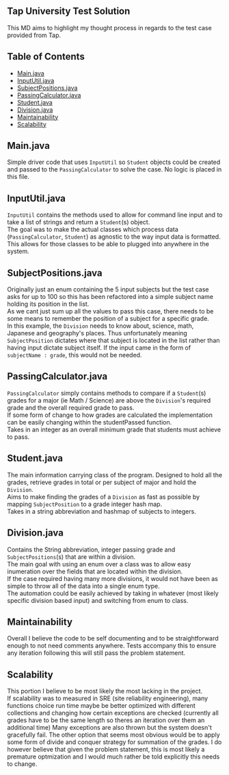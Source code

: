 ## Tap University Test Solution

This MD aims to highlight my thought process in regards to the test case provided from Tap. 

## Table of Contents

- [Main.java](#mainjava)
- [InputUtil.java](#inpututiljava)
- [SubjectPositions.java](#SubjectPositions)
- [PassingCalculator.java](#passingcalculatorjava)
- [Student.java](#studentjava)
- [Division.java](#divisionjava)
- [Maintainability](#Maintainability)
- [Scalability](#Scalability)

## Main.java

Simple driver code that uses `InputUtil` so `Student` objects could be created and passed to the `PassingCalculator` to solve the case.
No logic is placed in this file.

## InputUtil.java

`InputUtil` contains the methods used to allow for command line input and to take a list of strings and return a `Student`(s) object.<br>
The goal was to make the actual classes which process data (`PassingCalculator`, `Student`) as agnostic to the way input data is formatted.<br>
This allows for those classes to be able to plugged into anywhere in the system.

## SubjectPositions.java

Originally just an enum containing the 5 input subjects but the test case asks for up to 100 so this has been refactored into a simple subject name holding its position in the list.<br>
As we cant just sum up all the values to pass this case, there needs to be some means to remember the position of a subject for a specific grade.<br>
In this example, the `Division` needs to know about, science, math, Japanese and geography's places. Thus unfortunately meaning `SubjectPosition` dictates where that subject is located in the list rather than having input dictate subject itself.
If the input came in the form of `subjectName : grade`, this would not be needed. 

## PassingCalculator.java

`PassingCalculator` simply contains methods to compare if a `Student`(s) grades for a major (ie Math / Science) are above the `Division`'s required grade and the overall required grade to pass.<br>
If some form of change to how grades are calculated the implementation can be easily changing within the studentPassed function.<br>
Takes in an integer as an overall minimum grade that students must achieve to pass.

## Student.java

The main information carrying class of the program. Designed to hold all the grades, retrieve grades in total or per subject of major and hold the `Division`.<br>
Aims to make finding the grades of a `Division` as fast as possible by mapping `SubjectPosition` to a grade integer hash map.<br>
Takes in a string abbreviation and hashmap of subjects to integers.


## Division.java

Contains the String abbreviation, integer passing grade and `SubjectPositions`(s) that are within a division.<br>
The main goal with using an enum over a class was to allow easy inumeration over the fields that are located within the division.<br>
If the case required having many more divisions, it would not have been as simple to throw all of the data into a single enum type.<br>
The automation could be easily achieved by taking in whatever (most likely specific division based input) and switching from enum to class.

## Maintainability

Overall I believe the code to be self documenting and to be straightforward enough to not need comments anywhere. Tests accompany this to ensure any iteration following this will still pass the problem statement.<br>

## Scalability

This portion I believe to be most likely the most lacking in the project.<br>
If scalability was to measured in SRE (site reliability engineering), many functions choice run time maybe be better optimized with different collections and changing how certain exceptions are checked (currently all grades have to be the same length so theres an iteration over them an additional time)
Many exceptions are also thrown but the system doesn't gracefully fail.
The other option that seems most obvious would be to apply some form of divide and conquer strategy for summation of the grades. I do however believe that given the problem statement, this is most likely a premature optmization and I would much rather be told explicitly this needs to change.
